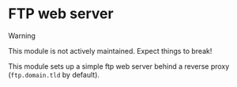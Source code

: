 # FTP web server

> [!WARNING]
> This module is not actively maintained. Expect things to break!

This module sets up a simple ftp web server behind a reverse proxy (`ftp.domain.tld` by default).
